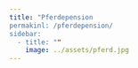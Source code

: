 ```yaml
---
title: "Pferdepension
permakinl: /pferdepension/
sidebar:
  - title: ""
    image: ../assets/pferd.jpg
---
```

